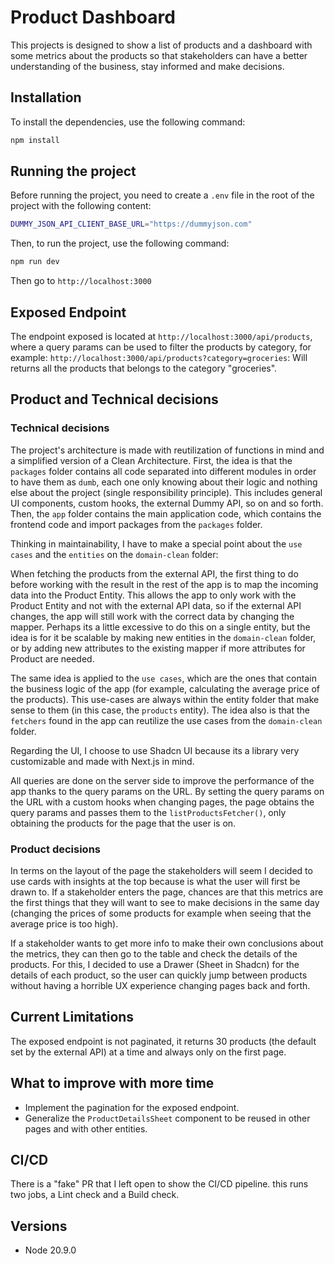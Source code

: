# Product Dashboard

This projects is designed to show a list of products and a dashboard with some metrics about the products so that stakeholders can have a better understanding of the business, stay informed and make decisions.

## Installation

To install the dependencies, use the following command:

```bash
npm install
```

## Running the project

Before running the project, you need to create a `.env` file in the root of the project with the following content:

```bash
DUMMY_JSON_API_CLIENT_BASE_URL="https://dummyjson.com"
```

Then, to run the project, use the following command:

```bash
npm run dev
```

Then go to `http://localhost:3000`

## Exposed Endpoint

The endpoint exposed is located at `http://localhost:3000/api/products`, where a query params can be used to filter the products by category, for example:
`http://localhost:3000/api/products?category=groceries`: Will returns all the products that belongs to the category "groceries".

## Product and Technical decisions

### Technical decisions

The project's architecture is made with reutilization of functions in mind and a simplified version of a Clean Architecture. First, the idea is that the `packages` folder
contains all code separated into different modules in order to have them as `dumb`, each one only knowing about their logic and nothing else about the project (single responsibility principle).
This includes general UI components, custom hooks, the external Dummy API, so on and so forth. Then, the `app` folder contains the main application code, which contains the frontend code and import packages from the `packages` folder.

Thinking in maintainability, I have to make a special point about the `use cases` and the `entities` on the `domain-clean` folder:

When fetching the products from the external API, the first thing to do before working with the result in the rest of the app is to map the incoming data into the Product Entity. This allows the app to only work with the Product Entity and not with the external API data, so if the external API changes, the app will still work with the correct data by changing the mapper. Perhaps its a little excessive to do this on a single entity, but the idea is for it be scalable by making new entities in the `domain-clean` folder, or by adding new attributes to the existing mapper if more attributes for Product are needed.

The same idea is applied to the `use cases`, which are the ones that contain the business logic of the app (for example, calculating the average price of the products). This use-cases are always within the entity folder that make sense to them (in this case, the `products` entity). The idea also is that the `fetchers` found in the app can reutilize the use cases from the `domain-clean` folder.

Regarding the UI, I choose to use Shadcn UI because its a library very customizable and made with Next.js in mind.

All queries are done on the server side to improve the performance of the app thanks to the query params on the URL. By setting the query params on the URL with a custom hooks when changing pages, the page obtains the query params and passes them to the `listProductsFetcher()`, only obtaining the products for the page that the user is on.

### Product decisions

In terms on the layout of the page the stakeholders will seem I decided to use cards with insights at the top because is what the user will first be drawn to. If a stakeholder enters the page, chances are that this metrics are the first things that they will want to see to make decisions in the same day (changing the prices of some products for example when seeing that the average price is too high).

If a stakeholder wants to get more info to make their own conclusions about the metrics, they can then go to the table and check the details of the products. For this, I decided to use a Drawer (Sheet in Shadcn) for the details of each product, so the user can quickly jump between products without having a horrible UX experience changing pages back and forth.

## Current Limitations

The exposed endpoint is not paginated, it returns 30 products (the default set by the external API) at a time and always only on the first page.

## What to improve with more time

- Implement the pagination for the exposed endpoint.
- Generalize the `ProductDetailsSheet` component to be reused in other pages and with other entities.

## CI/CD

There is a "fake" PR that I left open to show the CI/CD pipeline. this runs two jobs, a Lint check and a Build check.

## Versions

- Node 20.9.0
